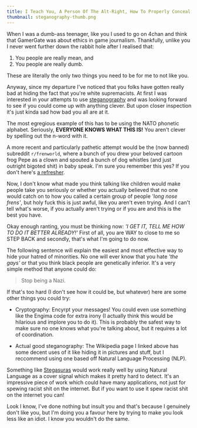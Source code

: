 ```yaml
---
title: I Teach You, A Person Of The Alt-Right, How To Properly Conceal Your Nazism
thumbnail: steganography-thumb.png
---
```


When I was a dumb-ass teenager, like you I used to go on 4chan and think that
GamerGate was about ethics in game journalism. Thankfully, unlike you I never
went further down the rabbit hole after I realised that:

1. You people are really mean, and
2. You people are really dumb.

These are literally the only two things you need to be for me to not like
you.

Anyway, since my departure I've noticed that you folks have gotten really bad
at hiding the fact that you're white supremacists. At first I was interested
in your attempts to use [steganography][] and was looking forward to see if
you could come up with anything clever. But upon closer inspection it's just
kinda sad how bad you all are at it.

[steganography]: https://en.wikipedia.org/wiki/Steganography

The most egregious example of this has to be using the NATO phonetic alphabet.
Seriously, **EVERYONE KNOWS WHAT THIS IS!** You aren't clever by spelling out
the n-word with it.

A more recent and particularly pathetic attempt would be the (now banned)
subreddit `r/frenworld`, where a bunch of you drew your beloved cartoon frog
Pepe as a clown and spouted a bunch of dog whistles (and just outright bigoted
shit) in baby speak. I'm sure you remember this yes? If you don't here's [a
refresher].

[a refresher]: https://www.reddit.com/r/TopMindsOfReddit/comments/bjwbln/rfrenworld_is_a_look_into_just_how_acceptable_and/

Now, I don't know what made you think talking like children would make people
take you seriously or whether you actually believed that no one would catch on
to how you called a certain group of people _'long nose frens'_, but holy fuck
this is just awful, like you aren't even trying. And I can't tell what's
worse, if you actually aren't trying or if you are and this is the best you
have.

Okay enough ranting, you must be thinking now: _'I GET IT, TELL ME HOW TO DO
IT BETTER ALREADY!'_ First of all, you are WAY to close to me so STEP BACK and
secondly, that's what I'm going to do now.

The following sentence will explain the easiest and most effective way to hide
your hatred of minorities. No one will ever know that you hate _'the gays'_ or
that you think black people are genetically inferior. It's a very simple
method that anyone could do:

> Stop being a Nazi.

If that's too hard (I don't see how it could be, but whatever) here are some
other things you could try:

- Cryptography: Encyrpt your messages! You could even use something like the
  Engima code for extra irony (I actually think this would be hilarious and
  implore you to do it). This is probably the safest way to make sure no one
  knows what you're talking about, but it requires a lot of coordination.

- Actual good steganography: The Wikipedia page I linked above has some decent
  uses of it like hiding it in pictures and stuff, but I reccommend using one
  based off Natural Language Processing (NLP).

Something like [Stegasuras](http://web.archive.org/web/20210116092145/https://steganography.live/info) would work really
well by using Natural Language as a cover signal which makes it pretty hard to
detect. It's an impressive piece of work which could have many applications,
not just for spewing racist shit on the internet. But if you want to use it
spew racist shit on the internet you can!

Look I know, I've done nothing but insult you and that's because I genuinely
don't like you, but I'm doing you a favour here by trying to make you look
less like an idiot. I know you wouldn't do the same.

